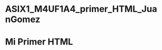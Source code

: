 # ASIX1_M4UF1A4_primer_HTML_JuanGomez

<!DOCTYPE html>
<html lang="en">
<head>
    <meta charset="UTF-8">
    <meta name="viewport" content="width=device-width, initial-scale=1.0">
    <script src="https://kit.fontawesome.com/02d480a03b.js" crossorigin="anonymous"></script>
    <title>Mi primer HTML</title>
</head>
<body>
    <h1>Mi Primer HTML</h1>
    
    
</body>
</html>


